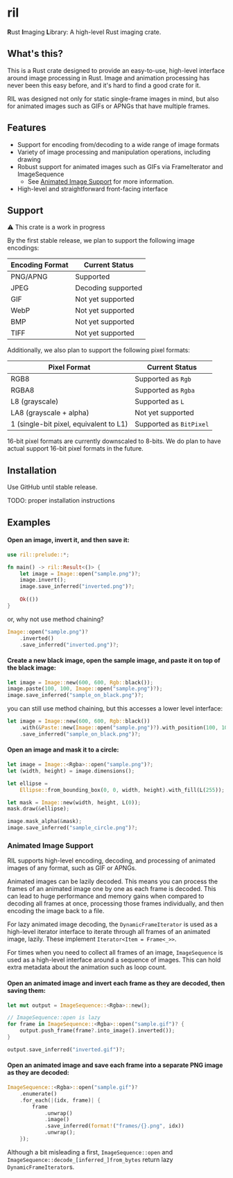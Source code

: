 # ril
**R**ust **I**maging **L**ibrary: A high-level Rust imaging crate.

## What's this?
This is a Rust crate designed to provide an easy-to-use, high-level interface
around image processing in Rust. Image and animation processing has never been
this easy before, and it's hard to find a good crate for it.

RIL was designed not only for static single-frame images in mind, but also for
animated images such as GIFs or APNGs that have multiple frames.

## Features
- Support for encoding from/decoding to a wide range of image formats
- Variety of image processing and manipulation operations, including drawing
- Robust support for animated images such as GIFs via FrameIterator and ImageSequence
  - See [Animated Image Support](#animated-image-support) for more information.
- High-level and straightforward front-facing interface

## Support
⚠ This crate is a work in progress

By the first stable release, we plan to support the following image encodings:

| Encoding Format | Current Status     |
|-----------------|--------------------|
| PNG/APNG        | Supported          |
| JPEG            | Decoding supported |
| GIF             | Not yet supported  |
| WebP            | Not yet supported  |
| BMP             | Not yet supported  |
| TIFF            | Not yet supported  |

Additionally, we also plan to support the following pixel formats:

| Pixel Format                           | Current Status          |
|----------------------------------------|-------------------------|
| RGB8                                   | Supported as `Rgb`      |
| RGBA8                                  | Supported as `Rgba`     |
| L8 (grayscale)                         | Supported as `L`        |
| LA8 (grayscale + alpha)                | Not yet supported       |
| 1 (single-bit pixel, equivalent to L1) | Supported as `BitPixel` |

16-bit pixel formats are currently downscaled to 8-bits. We do plan to
have actual support 16-bit pixel formats in the future.

## Installation
Use GitHub until stable release.

TODO: proper installation instructions

## Examples

#### Open an image, invert it, and then save it:
```rust
use ril::prelude::*;

fn main() -> ril::Result<()> {
    let image = Image::open("sample.png")?;
    image.invert();
    image.save_inferred("inverted.png")?;
    
    Ok(())
}
```

or, why not use method chaining?
```rust
Image::open("sample.png")?
    .inverted()
    .save_inferred("inverted.png")?;
```

#### Create a new black image, open the sample image, and paste it on top of the black image:
```rust
let image = Image::new(600, 600, Rgb::black());
image.paste(100, 100, Image::open("sample.png")?);
image.save_inferred("sample_on_black.png")?;
```

you can still use method chaining, but this accesses a lower level interface:
```rust
let image = Image::new(600, 600, Rgb::black())
    .with(&Paste::new(Image::open("sample.png")?).with_position(100, 100))
    .save_inferred("sample_on_black.png")?;
```

#### Open an image and mask it to a circle:
```rust
let image = Image::<Rgba>::open("sample.png")?;
let (width, height) = image.dimensions();

let ellipse = 
    Ellipse::from_bounding_box(0, 0, width, height).with_fill(L(255));

let mask = Image::new(width, height, L(0));
mask.draw(&ellipse);

image.mask_alpha(&mask);
image.save_inferred("sample_circle.png")?;
```

### Animated Image Support
RIL supports high-level encoding, decoding, and processing of animated images of any format,
such as GIF or APNGs.

Animated images can be lazily decoded. This means you can process the frames of an animated image
one by one as each frame is decoded. This can lead to huge performance and memory gains when compared to 
decoding all frames at once, processing those frames individually, and then encoding the image back to a file.

For lazy animated image decoding, the `DynamicFrameIterator` is used as a high-level iterator interface
to iterate through all frames of an animated image, lazily. These implement `Iterator<Item = Frame<_>>`.

For times when you need to collect all frames of an image, `ImageSequence` is used as a high-level
interface around a sequence of images. This can hold extra metadata about the animation such as loop count.

#### Open an animated image and invert each frame as they are decoded, then saving them:
```rust
let mut output = ImageSequence::<Rgba>::new();

// ImageSequence::open is lazy
for frame in ImageSequence::<Rgba>::open("sample.gif")? {
    output.push_frame(frame?.into_image().inverted());
}

output.save_inferred("inverted.gif")?;
```

#### Open an animated image and save each frame into a separate PNG image as they are decoded:
```rust
ImageSequence::<Rgba>::open("sample.gif")?
    .enumerate()
    .for_each(|(idx, frame)| {
        frame
            .unwrap()
            .image()
            .save_inferred(format!("frames/{}.png", idx))
            .unwrap();
    });
```

Although a bit misleading a first, `ImageSequence::open` and `ImageSequence::decode_[inferred_]from_bytes`
return lazy `DynamicFrameIterator`s.
